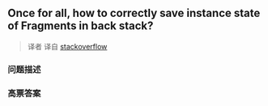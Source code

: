 ## Once for all, how to correctly save instance state of Fragments in back stack?

> 译者 译自 [stackoverflow](http://stackoverflow.com/questions/15313598/once-for-all-how-to-correctly-save-instance-state-of-fragments-in-back-stack) 

### 问题描述 

### 高票答案 

